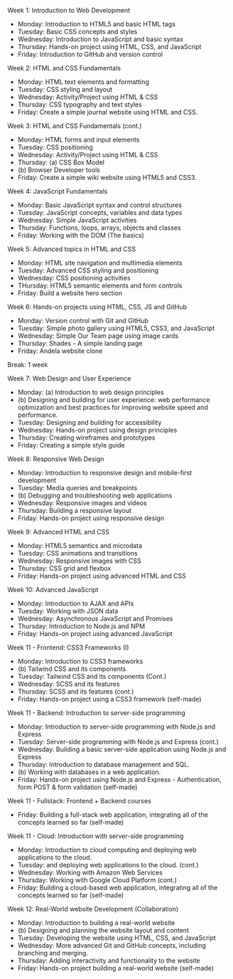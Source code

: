 Week 1: Introduction to Web Development

- Monday: Introduction to HTML5 and basic HTML tags
- Tuesday: Basic CSS concepts and styles
- Wednesday: Introduction to JavaScript and basic syntax
- Thursday: Hands-on project using HTML, CSS, and JavaScript
- Friday: Introduction to GitHub and version control

Week 2: HTML and CSS Fundamentals

- Monday: HTML text elements and formatting
- Tuesday: CSS styling and layout
- Wednesday: Activity/Project using HTML & CSS
- Thursday: CSS typography and text styles
- Friday: Create a simple journal website using HTML and CSS.

Week 3: HTML and CSS Fundamentals (cont.)

- Monday: HTML forms and input elements
- Tuesday: CSS positioning
- Wednesday: Activity/Project using HTML &  CSS
- Thursday: (a) CSS Box Model 
- (b) Browser Developer tools
- Friday: Create a simple wiki website using HTML5 and CSS3.

Week 4: JavaScript Fundamentals

- Monday: Basic JavaScript syntax and control structures
- Tuesday: JavaScript concepts, variables and data types
- Wednesday: Simple JavaScript activities
- Thursday: Functions, loops, arrays, objects and classes
- Friday: Working with the DOM (The basics)

Week 5: Advanced topics in HTML and CSS

- Monday: HTML site navigation and multimedia elements
- Tuesday: Advanced CSS styling and positioning
- Wednesday: CSS positioning activities
- THursday: HTML5 semantic elements and form controls
- Friday: Build a website hero section

Week 6: Hands-on projects using HTML, CSS, JS and GitHub

- Monday: Version control with Git and GitHub
- Tuesday: Simple photo gallery using HTML5, CSS3, and JavaScript
- Wednesday: Simple Our Team page using image cards
- Thursday: Shades - A simple landing page
- Friday: Andela website clone 

Break: 1 week

Week 7: Web Design and User Experience

- Monday: (a) Introduction to web design principles
- (b) Designing and building for user experience: web performance optimization and best practices for improving website speed and performance.
- Tuesday: Designing and building for accessibility
- Wednesday: Hands-on project using design principles
- Thursday: Creating wireframes and prototypes
- Friday: Creating a simple style guide

Week 8: Responsive Web Design

- Monday: Introduction to responsive design and mobile-first development
- Tuesday: Media queries and breakpoints
- (b) Debugging and troubleshooting web applications
- Wednesday: Responsive images and videos
- Thursday: Building a responsive layout
- Friday: Hands-on project using responsive design

Week 9: Advanced HTML and CSS

- Monday: HTML5 semantics and microdata
- Tuesday: CSS animations and transitions
- Wednesday: Responsive images with CSS
- Thursday: CSS grid and flexbox
- Friday: Hands-on project using advanced HTML and CSS

Week 10: Advanced JavaScript

- Monday: Introduction to AJAX and APIs
- Tuesday: Working with JSON data
- Wednesday: Asynchronous JavaScript and Promises
- Thursday: Introduction to Node.js and NPM
- Friday: Hands-on project using advanced JavaScript

Week 11 - Frontend: CSS3 Frameworks (I)

- Monday: Introduction to CSS3 frameworks
- (b) Tailwind CSS and its components
- Tuesday: Tailwind CSS and its components (Cont.)
- Wednesday: SCSS and its features
- Thursday: SCSS and its features (cont.)
- Friday: Hands-on project using a CSS3 framework (self-made)

Week 11 - Backend: Introduction to server-side programming

- Monday: Introduction to server-side programming with Node.js and Express
- Tuesday: Server-side programming with Node.js and Express (cont.)
- Wednesday: Building a basic server-side application using Node.js and Express
- Thursday: Introduction to database management and SQL.
- (b) Working with databases in a web application.
- Friday: Hands-on project using Node.js and Express - Authentication, form POST & form validation (self-made)

Week 11 - Fullstack: Frontend + Backend courses

- Friday: Building a full-stack web application, integrating all of the concepts learned so far (self-made)

Week 11 - Cloud: Introduction with server-side programming

- Monday: Introduction to cloud computing and deploying web applications to the cloud.
- Tuesday: and deploying web applications to the cloud. (cont.)
- Wednesday: Working with Amazon Web Services
- Thursday: Working with Google Cloud Platform (cont.)
- Friday: Building a cloud-based web application, integrating all of the concepts learned so far (self-made)

Week 12: Real-World website Development (Collaboration)

- Monday: Introduction to building a real-world website
- (b) Designing and planning the website layout and content
- Tuesday: Developing the website using HTML, CSS, and JavaScript
- Wednesday: More advanced Git and GitHub concepts, including branching and merging.
- Thursday: Adding interactivity and functionality to the website
- Friday: Hands-on project building a real-world website (self-made)